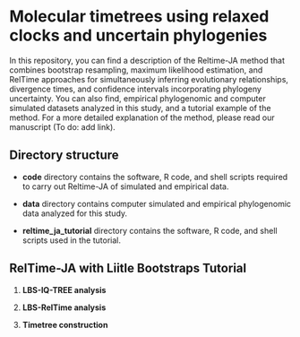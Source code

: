 # Molecular timetrees using relaxed clocks and uncertain phylogenies

In this repository, you can find a description of the Reltime-JA method that combines bootstrap resampling, maximum likelihood estimation, and RelTime approaches for simultaneously inferring evolutionary relationships, divergence times, and confidence intervals incorporating phylogeny uncertainty. You can also find, empirical phylogenomic and computer simulated datasets analyzed in this study, and a tutorial example of the method. For a more detailed explanation of the method, please read our manuscript (To do: add link).


## Directory structure

   * **code** directory contains the software, R code, and shell scripts required to carry out Reltime-JA of simulated and empirical data.
   
   * **data** directory contains computer simulated and empirical phylogenomic data analyzed for this study.
   
   * **reltime_ja_tutorial** directory contains the software, R code, and shell scripts used in the tutorial.


## RelTime-JA with Liitle Bootstraps Tutorial

   1. **LBS-IQ-TREE analysis**

   2. **LBS-RelTime analysis**

   3. **Timetree construction**
